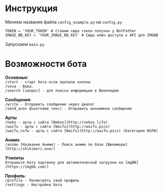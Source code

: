 # Инструкция

Меняем название файла `config_example.py` на `config.py`
```Config
TOKEN = 'YOUR_TOKEN' # Ставим сюда токен получен у BotFather
IMAGE_BB_KEY = 'YOUR_IMAGE_BB_KEY' # Сюда ключ доступа к API для IMGBB
```
Запускаем `main.py`

# Возможности бота

**Основные**:  
`/start - старт бота если пропали кнопки`  
`/vova - Вова.`  
`/search [запрос] - для поиска информации в Википедии`  


**Сообщения**:  
`/write - Отправить сообщение через диалог`    
`/send_anon @username текст - Отправить анонимное сообщение`  

**Арты**  
`/neko - арты с сайта [Nekos](http://nekos.life)`  
`/waifu - арты с сайта [Waifu](http://waifu.pics)`  
`/waifu_nsfw - арты с сайта [Waifu](http://waifu.pics) (Категория NSFW)`

**Аниме**  
`/anime [Название Аниме] - Поиск аниме по базе [Шикимори](http://shikimori.one/)`  

**Утилиты**  
`Отправьте боту картинку для автоматической загрузки на [mgBB](https://imgbb.com/)`  

**Профиль**:  
`/profile - Посмотреть свой профиль`  
`/settings - Настройки бота`  
